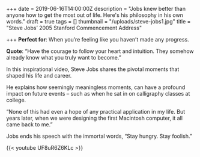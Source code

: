 +++
date = 2019-06-16T14:00:00Z
description = "Jobs knew better than anyone how to get the most out of life. Here's his philosophy in his own words."
draft = true
tags = []
thumbnail = "/uploads/steve-jobs1.jpg"
title = "Steve Jobs’ 2005 Stanford Commencement Address"

+++
**Perfect for**: When you’re feeling like you haven’t made any progress.  
  
**Quote**: “Have the courage to follow your heart and intuition. They somehow already know what you truly want to become.”  
  
In this inspirational video, Steve Jobs shares the pivotal moments that shaped his life and career.  
  
He explains how seemingly meaningless moments, can have a profound impact on future events – such as when he sat in on calligraphy classes at college.  
  
“None of this had even a hope of any practical application in my life. But years later, when we were designing the first Macintosh computer, it all came back to me.”  
  
Jobs ends his speech with the immortal words, “Stay hungry. Stay foolish.”

{{< youtube UF8uR6Z6KLc >}}